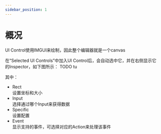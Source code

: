 ```yaml
---
sidebar_position: 1
---
```


# 概况

UI Control使用IMGUI来绘制，因此整个编辑器就是一个canvas

在“Selected UI Controls”中加入UI Control后，会自动选中它，并在右侧显示它的Inspector，如下图所示：
TODO tu

其中：    

- Rect    
设置坐标和大小
- Input    
选择通过哪个Input来获得数据
- Specific    
设置配置
- Event    
显示支持的事件，可选择对应的Action来处理该事件

